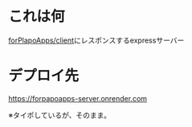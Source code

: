 # これは何
[forPlapoApps/client](https://github.com/forPlapoApps/client)にレスポンスするexpressサーバー

# デプロイ先
https://forpapoapps-server.onrender.com

※タイポしているが、そのまま。
